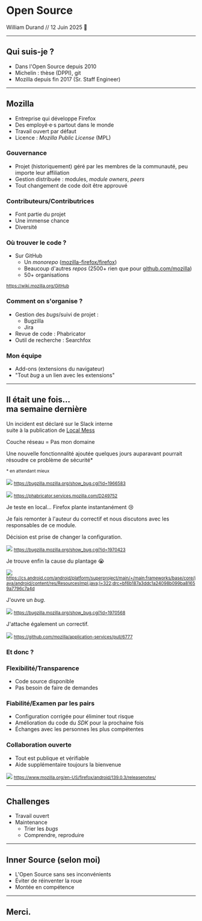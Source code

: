 # Open Source

William Durand // 12 Juin 2025 🌈

---

## Qui suis-je ?

- Dans l'Open Source depuis 2010
- Michelin : thèse (DPPI), git
- Mozilla depuis fin 2017 (Sr. Staff Engineer)

---

## Mozilla

- Entreprise qui développe Firefox
- Des employé·e·s partout dans le monde
- Travail ouvert par défaut
- Licence :  _Mozilla Public License_ (MPL)


### Gouvernance

- Projet (historiquement) géré par les membres de la communauté, peu importe
  leur affiliation
- Gestion distribuée : modules, _module owners_, _peers_
- Tout changement de code doit être approuvé


### Contributeurs/Contributrices

- Font partie du projet
- Une immense chance
- Diversité


### Où trouver le code ?

- Sur GitHub
  - Un _monorepo_ ([mozilla-firefox/firefox](https://github.com/mozilla-firefox/firefox))
  - Beaucoup d'autres _repos_ (2500+ rien que pour [github.com/mozilla](https://github.com/mozilla))
  - 50+ organisations

<small class="with-margin">https://wiki.mozilla.org/GitHub</small>


### Comment on s'organise ?

- Gestion des _bugs_/suivi de projet :
    - Bugzilla
    - Jira
- Revue de code : Phabricator
- Outil de recherche : Searchfox


### Mon équipe

- Add-ons (extensions du navigateur)
- "Tout _bug_ a un lien avec les extensions"

---

## Il était une fois...<br>ma semaine dernière


Un incident est déclaré sur le Slack interne<br>suite à la publication de [Local
Mess](https://localmess.github.io/)


Couche réseau = Pas mon domaine


Une nouvelle fonctionnalité ajoutée quelques jours auparavant pourrait résoudre
ce problème de sécurité*

<small class="with-margin">* en attendant mieux</small>


![](res/bugzilla_1966583.png)
<small>https://bugzilla.mozilla.org/show_bug.cgi?id=1966583</small>


![](res/phab_D249752.png)
<small>https://phabricator.services.mozilla.com/D249752</small>


Je teste en local... Firefox plante instantanément 😢


Je fais remonter à l'auteur du correctif et nous discutons avec les responsables
de ce module.

Décision est prise de changer la configuration.


![](res/bugzilla_1970423.png)
<small>https://bugzilla.mozilla.org/show_bug.cgi?id=1970423</small>


Je trouve enfin la cause du plantage 😭


![](res/androidcode.png)
<small>https://cs.android.com/android/platform/superproject/main/+/main:frameworks/base/core/java/android/content/res/ResourcesImpl.java;l=322;drc=bf6b187a3ddc1a24098b099ba81659a7796c7a4d</small>


J'ouvre un _bug_.


![](res/bugzilla_1970568.png)
<small>https://bugzilla.mozilla.org/show_bug.cgi?id=1970568</small>


J'attache également un correctif.


![](res/pr_6777.png)
<small>https://github.com/mozilla/application-services/pull/6777</small>


### Et donc ?


### Flexibilité/Transparence

- Code source disponible
- Pas besoin de faire de demandes


### Fiabilité/Examen par les pairs

- Configuration corrigée pour éliminer tout risque
- Amélioration du code du _SDK_ pour la prochaine fois
- Échanges avec les personnes les plus compétentes


### Collaboration ouverte

- Tout est publique et vérifiable
- Aide supplémentaire toujours la bienvenue


![](res/relnotes.png)
<small class="with-margin">https://www.mozilla.org/en-US/firefox/android/139.0.3/releasenotes/</small>

---

## Challenges

- Travail ouvert
- Maintenance
  - Trier les _bugs_
  - Comprendre, reproduire

---

## Inner Source (selon moi)

- L'Open Source sans ses inconvénients
- Éviter de réinventer la roue
- Montée en compétence

---

## Merci.
